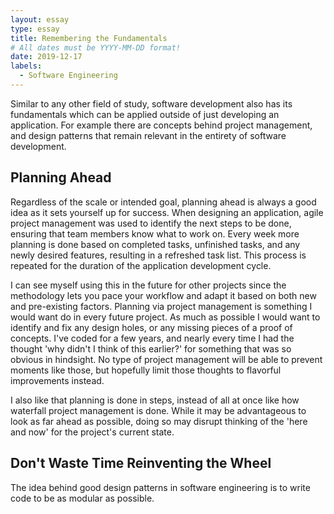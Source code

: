 ```yaml
---
layout: essay
type: essay
title: Remembering the Fundamentals
# All dates must be YYYY-MM-DD format!
date: 2019-12-17
labels:
  - Software Engineering
---
```


Similar to any other field of study, software development also has its fundamentals which can be applied outside of just developing an application. For example there are concepts behind project management, and design patterns that remain relevant in the entirety of software development.  

## Planning Ahead
Regardless of the scale or intended goal, planning ahead is always a good idea as it sets yourself up for success. When designing an application, agile project management was used to identify the next steps to be done, ensuring that team members know what to work on. Every week more planning is done based on completed tasks, unfinished tasks, and any newly desired features, resulting in a refreshed task list. This process is repeated for the duration of the application development cycle.  

I can see myself using this in the future for other projects since the methodology lets you pace your workflow and adapt it based on both new and pre-existing factors. Planning via project management is something I would want do in every future project. As much as possible I would want to identify and fix any design holes, or any missing pieces of a proof of concepts. I've coded for a few years, and nearly every time I had the thought 'why didn't I think of this earlier?' for something that was so obvious in hindsight. No type of project management will be able to prevent moments like those, but hopefully limit those thoughts to flavorful improvements instead.

I also like that planning is done in steps, instead of all at once like how waterfall project management is done. While it may be advantageous to look as far ahead as possible, doing so may disrupt thinking of the 'here and now' for the project's current state. 

## Don't Waste Time Reinventing the Wheel
The idea behind good design patterns in software engineering is to write code to be as modular as possible.